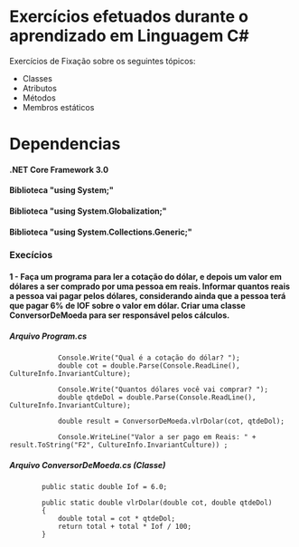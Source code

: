 # Exercícios efetuados durante o aprendizado em Linguagem C#
Exercícios de Fixação sobre os seguintes tópicos:
- Classes
- Atributos
- Métodos
- Membros estáticos

# Dependencias
#### .NET Core Framework 3.0
#### Biblioteca "using System;"
#### Biblioteca "using System.Globalization;"
#### Biblioteca "using System.Collections.Generic;"

### Execícios
#### 1 - Faça um programa para ler a cotação do dólar, e depois um valor em dólares a ser comprado por uma pessoa em reais. Informar quantos reais a pessoa vai pagar pelos dólares, considerando ainda que a pessoa terá que pagar 6% de IOF sobre o valor em dólar. Criar uma classe ConversorDeMoeda para ser responsável pelos cálculos.

##### Arquivo Program.cs
```
            Console.Write("Qual é a cotação do dólar? ");
            double cot = double.Parse(Console.ReadLine(), CultureInfo.InvariantCulture);

            Console.Write("Quantos dólares você vai comprar? ");
            double qtdeDol = double.Parse(Console.ReadLine(), CultureInfo.InvariantCulture);

            double result = ConversorDeMoeda.vlrDolar(cot, qtdeDol);

            Console.WriteLine("Valor a ser pago em Reais: " + result.ToString("F2", CultureInfo.InvariantCulture)) ;
```

##### Arquivo ConversorDeMoeda.cs (Classe)
```
        public static double Iof = 6.0;

        public static double vlrDolar(double cot, double qtdeDol)
        {
            double total = cot * qtdeDol;
            return total + total * Iof / 100;
        }
```